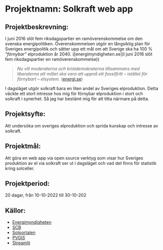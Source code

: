 # Projektnamn: Solkraft web app

## Projektbeskrevning:
I juni 2016 slöt fem riksdagspartier en ramöverenskommelse om den svenska 
energipolitiken. Överenskommelsen utgör en långsiktig plan för Sveriges energipolitik 
och sätter upp ett mål om att Sverige ska ha 100 % *"förnybar"* elproduktion år 2040. 
([energimyndigheten.se](I juni 2016 slöt fem riksdagspartier en ramöverenskommelse))

> *Nu vill moderaterna och kristdemokraterna tillsammans med liberalerna att 
målet ska vara att uppnå ett fossilfritt – istället för förnybart – elsystem.* ([energi.se](https://www.energi.se/artiklar/branschen-hoppas-pa-en-ny-energioverenskommelse/))

I dagsläget utgör solkraft bara en liten andel av Sveriges elproduktion. Detta väckte 
ett stort intresse hos mig för förnybar elproduktion i stort och solkraft i synerhet.
Så jag har bestämt mig för att titta närmare på detta.

## Projektsyfte:
Att undersöka om sveriges elproduktion och sprida kunskap och intresse av solkraft.

## Projektmål:
Att göra en web app via open source verktyg som visar hur Sveriges produktion av el 
via solkraft ser ut i dagsläget och vad det finns för statistik kring solceller.

## Projektperiod: 
20 dagar, från 10-10-2022 till 30-10-202

## Källor:

- [Energimyndigheten](http://www.energimyndigheten.se/statistik/solstatistik/)
- [SCB](https://www.scb.se/hitta-statistik/statistik-efter-amne/energi/tillforsel-och-anvandning-av-energi/manatlig-elstatistik-och-byten-av-elleverantor/)
- [Solportalen](http://www.energimyndigheten.se/fornybart/solelportalen/)
- [PVGIS](https://joint-research-centre.ec.europa.eu/pvgis-photovoltaic-geographical-information-system_en)
- [Streamlit](https://streamlit.io/)

